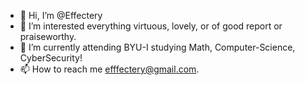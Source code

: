 - 👋 Hi, I’m @Effectery
- 👀 I’m interested everything virtuous, lovely, or of good report or praiseworthy.
- 🌱 I’m currently attending BYU-I studying Math, Computer-Science, CyberSecurity!
- 📫 How to reach me efffectery@gmail.com.

<!---
ThEffectery/ThEffectery is a ✨ special ✨ repository because its `README.md` (this file) appears on your GitHub profile.
You can click the Preview link to take a look at your changes.
--->
